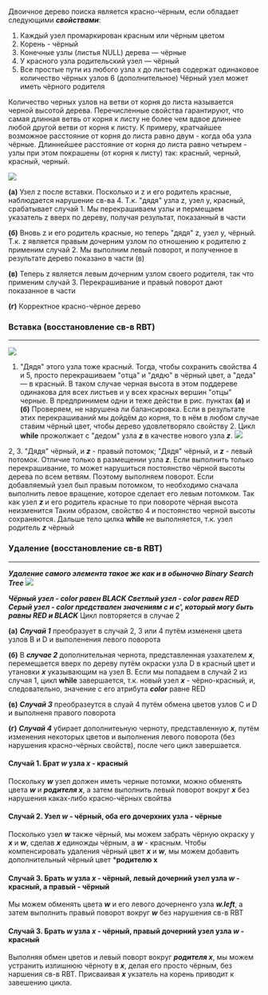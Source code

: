 Двоичное дерево поиска является красно-чёрным, если обладает следующими ***свойствами***:
  1) Каждый узел промаркирован красным или чёрным цветом
  2) Корень - чёрный
  3) Конечные узлы (листья NULL) дерева — чёрные
  4) У красного узла родительский узел — чёрный
  5) Все простые пути из любого узла x до листьев содержат одинаковое количество чёрных узлов
  6 (дополнительное) Чёрный узел может иметь чёрного родителя
    
Количество черных узлов на ветви от корня до листа называется черной высотой дерева. Перечисленные свойства гарантируют, что самая длинная ветвь от корня к листу не более чем вдвое длиннее любой другой ветви от корня к листу. К примеру, кратчайшее возможное расстояние от корня до листа равно двум - когда оба узла чёрные. Длиннейшее расстояние от корня до листа равно четырем - узлы при этом покрашены (от корня к листу) так: красный, черный, красный, черный.

![](https://i.imgur.com/hdvnGbc.png)

**(a)** Узел z после вставки. Посколько и z и его родитель красные, наблюдается нарушение св-ва 4. Т.к. "дядя" узла z, узел y, красный, срабатывает случай 1. Мы перекрашиваем узлы и пермещаем указатель z вверх по дереву, получая результат, показанный в части

**(б)** Вновь z и его родитель красные, но теперь "дядя" z, узел y, чёрный. Т.к. z является правым дочерним узлом по отношению к родителю z применим случай 2. Мы выполним левый поворот, и полученное в результате дерево показано в части (в)

**(в)** Теперь z является левым дочерним узлом своего родителя, так что применим случай 3. Перекрашивание и правый поворот дают показанное в части

**(г)** Корректное красно-чёрное дерево

### Вставка (восстановление св-в RBT)
***
![](https://i.imgur.com/f4dOv6n.png)

1. "Дядя" этого узла тоже красный. Тогда, чтобы сохранить свойства 4 и 5, просто перекрашиваем "отца" и "дядю" в чёрный цвет, а "деда" — в красный. В таком случае черная высота в этом поддереве одинакова для всех листьев и у всех красных вершин "отцы" черные. В предпринимем одни и теже действи в рис. пунктах  **(а)** и **(б)** Проверяем, не нарушена ли балансировка. Если в результате этих перекрашиваний мы дойдём до корня, то в нём в любом случае ставим чёрный цвет, чтобы дерево удовлетворяло свойству 2.
Цикл **while** прожолжает с "дедом" узла ***z*** в качестве нового узла ***z***.
![](https://i.imgur.com/16osyIl.png)

2, 3. "Дядя" чёрный, и ***z*** - правый потомок; "Дядя" чёрный, и ***z*** - левый потомок. Отличие только в размещении узла ***z***. Если выполнить только перекрашивание, то может нарушиться постоянство чёрной высоты дерева по всем ветвям. Поэтому выполняем поворот. Если добавляемый узел был правым потомком, то необходимо сначала выполнить левое вращение, которое сделает его левым потомком. Так как узел ***z*** и его родитель красные то при повороте чёрная высота неизменится Таким образом, свойство 4 и постоянство черной высоты сохраняются. Дальше тело цилка **while** не выполняется, т.к. узел родитель ***z*** чёрный
### Удаление (восстановление св-в RBT)
***
***Удаление самого элемента такое же как и в обыночно Binary Search Tree***
![](https://i.imgur.com/XqCXYmk.png)

***Чёрный узел - color равен BLACK
Светлый узел - color равен RED
Серый узел - color предствален значениям c и c', который могу быть равны RED и BLACK***
Цикл повторяется в случае 2

**(а)** ***Случай 1*** преобразует в случай 2, 3 или 4 путём измененя цвета узлов B и D и выполенения левого поворота

**(б)** В ***случае 2*** дополнительная чернота, представленная узахателем ***x***, перемещается вверх по дереву путём окраски узла D в красный цвет и утановки ***x*** указывающим на узел B. Если мы попадаем в случай 2 из случая 1, цикл **while** завершается, т.к. новый узел ***x*** - чёрно-красный, и, следовательно, значение c его атрибута ***color*** равне RED

**(в)** ***Случай 3*** преобразеутся в слуай 4 путём обмена цветов узлов C и D и выполненя правого поворота

**(г)** ***Случай 4*** убирает дополнитеьную черноту, представленную ***x***, путём изменения некоторых цветов и выполнения левого поворота (без нарушения красно-чёрных свойств), после чего цикл завершается.
#### Случай 1. Брат ***w*** узла ***x*** - красный
Поскольку ***w*** узел должен иметь черные потомки, можно обменять цвета ***w*** и ***родителя x***, а затем выполнить левый поворот вокруг ***x*** без нарушения каках-либо красно-чёрных свойтва
#### Случай 2. Узел ***w*** - чёрный, оба его дочерхних узла - чёрные
Посколько узел ***w*** также чёрный, мы можем забрать чёрную окраску у ***x*** и ***w***, сделав ***x*** единожды чёрным, а ***w*** - красным. Чтобы компенсировать удаления чёрный цвет ***x*** и ***w***, мы можем добавить дополнительный чёрный цвет ***родителю x**
#### Случай 3. Брать ***w*** узла ***x*** - чёрный, левый дочерний узел узла ***w*** - красный, а правый - чёрный
Мы можем обменять цвета ***w*** и его левого дочерненго узла ***w.left***, а затем выполнить правый поворот вокруг ***w*** без нарушения св-в RBT
#### Случай 3. Брать ***w*** узла ***x*** - чёрный, правый дочерний узел узла ***w*** - красный
Выполняя обмен цветов и левый поворт вокруг ***родителя x***, мы можем устранить излишнюю чёрноту в ***x***, делая его просто чёрным, без наршения св-в RBT. Присваивая ***x*** укзатель на корень приводит к завешению цикла.
